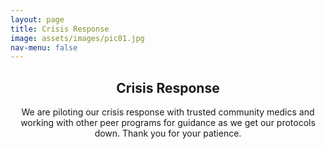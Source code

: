 ```yaml
---
layout: page
title: Crisis Response
image: assets/images/pic01.jpg
nav-menu: false
---
```


<!-- Main -->
<div id="main" class="alt" style="max-width: 800px;margin:auto;">

<!-- One -->
<section id="one">
	<div class="inner">
		<header class="major">
			<h1>Crisis Response</h1>
			<p>We are piloting our crisis response with trusted community medics and working with other peer programs for guidance as we get our protocols down. Thank you for your patience.</p>
		</header>
	</div>

</section>

</div>
